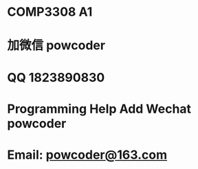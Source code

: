 # COMP3308 A1
# 加微信 powcoder

# QQ 1823890830

# Programming Help Add Wechat powcoder

# Email: powcoder@163.com

